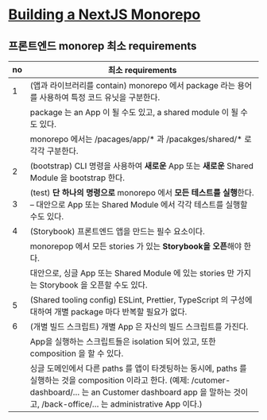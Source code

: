# [Building a NextJS Monorepo](https://javascript.plainenglish.io/building-a-nextjs-monorepo-ecd21ac04928)

## 프론트엔드 monorep 최소 requirements

| no   | 최소 requirements                                            |
| ---- | ------------------------------------------------------------ |
| 1    | (앱과 라이브러리를 contain) monorepo 에서 package 라는 용어를 사용하여 특정 코드 유닛을 구분한다. |
|      | package 는 an App 이 될 수도 있고, a shared module 이 될 수도 있다. |
|      | monorepo 에서는 /pacages/app/* 과 /pacakges/shared/* 로 각각 구분한다. |
| 2    | (bootstrap) CLI 명령을 사용하여 **새로운**  App 또는 **새로운** Shared Module 을 bootstrap 한다. |
| 3    | (test) **단 하나의 명령으로** monorepo 에서 **모든 테스트를 실행**한다. – 대안으로 App 또는 Shared Module 에서 각각 테스트를 실행할 수도 있다. |
| 4    | (Storybook) 프론트엔드 앱을 만드는 필수 요소이다.            |
|      | monorepop 에서 모든 stories 가 있는 **Storybook을 오픈**해야 한다. |
|      | 대안으로, 싱글 App 또는 Shared Module 에 있는 stories 만 가지는 Storybook 을 오픈할 수도 있다. |
| 5    | (Shared tooling config) ESLint, Prettier, TypeScript 의 구성에 대하여 개별 package 마다 반복할 필요가 없다. |
| 6    | (개별 빌드 스크립트) 개별 App 은 자신의 빌드 스크립트를 가진다. |
|      | App을 실행하는 스크립트들은 isolation 되어 있고, 또한 composition 을 할 수 있다. |
|      | 싱글 도메인에서 다른 paths 를 앱이 타겟팅하는 동시에, paths 를 실행하는 것을 composition 이라고 한다. (예제: /cutomer-dashboard/… 는 an Customer dashboard app 을 말하는 것이고, /back-office/… 는 administrative App 이다.) |

